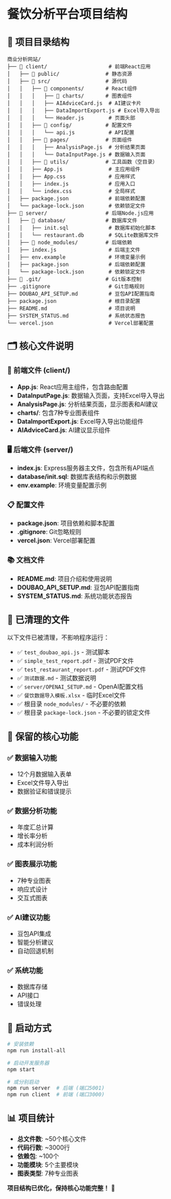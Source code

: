# 餐饮分析平台项目结构

## 📁 项目目录结构

```
商业分析网站/
├── 📁 client/                    # 前端React应用
│   ├── 📁 public/               # 静态资源
│   ├── 📁 src/                  # 源代码
│   │   ├── 📁 components/       # React组件
│   │   │   ├── 📁 charts/       # 图表组件
│   │   │   ├── AIAdviceCard.js  # AI建议卡片
│   │   │   ├── DataImportExport.js # Excel导入导出
│   │   │   └── Header.js        # 页面头部
│   │   ├── 📁 config/           # 配置文件
│   │   │   └── api.js           # API配置
│   │   ├── 📁 pages/            # 页面组件
│   │   │   ├── AnalysisPage.js  # 分析结果页面
│   │   │   └── DataInputPage.js # 数据输入页面
│   │   ├── 📁 utils/            # 工具函数（空目录）
│   │   ├── App.js               # 主应用组件
│   │   ├── App.css              # 应用样式
│   │   ├── index.js             # 应用入口
│   │   └── index.css            # 全局样式
│   ├── package.json             # 前端依赖配置
│   └── package-lock.json        # 依赖锁定文件
├── 📁 server/                   # 后端Node.js应用
│   ├── 📁 database/             # 数据库文件
│   │   ├── init.sql             # 数据库初始化脚本
│   │   └── restaurant.db        # SQLite数据库文件
│   ├── 📁 node_modules/         # 后端依赖
│   ├── index.js                 # 后端主文件
│   ├── env.example              # 环境变量示例
│   ├── package.json             # 后端依赖配置
│   └── package-lock.json        # 依赖锁定文件
├── 📁 .git/                     # Git版本控制
├── .gitignore                   # Git忽略规则
├── DOUBAO_API_SETUP.md          # 豆包API配置指南
├── package.json                 # 根目录配置
├── README.md                    # 项目说明
├── SYSTEM_STATUS.md             # 系统状态报告
└── vercel.json                  # Vercel部署配置
```

## 🗂️ 核心文件说明

### 📱 前端文件 (client/)
- **App.js**: React应用主组件，包含路由配置
- **DataInputPage.js**: 数据输入页面，支持Excel导入导出
- **AnalysisPage.js**: 分析结果页面，显示图表和AI建议
- **charts/**: 包含7种专业图表组件
- **DataImportExport.js**: Excel导入导出功能组件
- **AIAdviceCard.js**: AI建议显示组件

### 🖥️ 后端文件 (server/)
- **index.js**: Express服务器主文件，包含所有API端点
- **database/init.sql**: 数据库表结构和示例数据
- **env.example**: 环境变量配置示例

### 📋 配置文件
- **package.json**: 项目依赖和脚本配置
- **.gitignore**: Git忽略规则
- **vercel.json**: Vercel部署配置

### 📚 文档文件
- **README.md**: 项目介绍和使用说明
- **DOUBAO_API_SETUP.md**: 豆包API配置指南
- **SYSTEM_STATUS.md**: 系统功能状态报告

## 🧹 已清理的文件

以下文件已被清理，不影响程序运行：
- ✅ `test_doubao_api.js` - 测试脚本
- ✅ `simple_test_report.pdf` - 测试PDF文件
- ✅ `test_restaurant_report.pdf` - 测试PDF文件
- ✅ `测试数据.md` - 测试数据说明
- ✅ `server/OPENAI_SETUP.md` - OpenAI配置文档
- ✅ `餐饮数据导入模板.xlsx` - 临时Excel文件
- ✅ 根目录 `node_modules/` - 不必要的依赖
- ✅ 根目录 `package-lock.json` - 不必要的锁定文件

## 🎯 保留的核心功能

### ✅ 数据输入功能
- 12个月数据输入表单
- Excel文件导入导出
- 数据验证和错误提示

### ✅ 数据分析功能
- 年度汇总计算
- 增长率分析
- 成本利润分析

### ✅ 图表展示功能
- 7种专业图表
- 响应式设计
- 交互式图表

### ✅ AI建议功能
- 豆包API集成
- 智能分析建议
- 自动回退机制

### ✅ 系统功能
- 数据库存储
- API接口
- 错误处理

## 🚀 启动方式

```bash
# 安装依赖
npm run install-all

# 启动开发服务器
npm start

# 或分别启动
npm run server  # 后端 (端口5001)
npm run client  # 前端 (端口3000)
```

## 📊 项目统计

- **总文件数**: ~50个核心文件
- **代码行数**: ~3000行
- **依赖包**: ~100个
- **功能模块**: 5个主要模块
- **图表类型**: 7种专业图表

**项目结构已优化，保持核心功能完整！** 🎉
